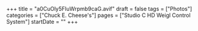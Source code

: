 +++
title = "a0CuOly5FIuWrpmb9caG.avif"
draft = false
tags = ["Photos"]
categories = ["Chuck E. Cheese's"]
pages = ["Studio C HD Weigl Control System"]
startDate = ""
+++

